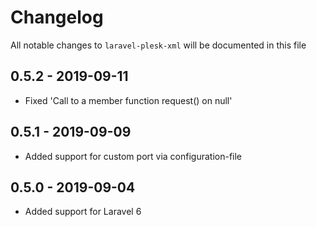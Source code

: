 # Changelog

All notable changes to `laravel-plesk-xml` will be documented in this file

## 0.5.2 - 2019-09-11

- Fixed 'Call to a member function request() on null'

## 0.5.1 - 2019-09-09

- Added support for custom port via configuration-file

## 0.5.0 - 2019-09-04

- Added support for Laravel 6
